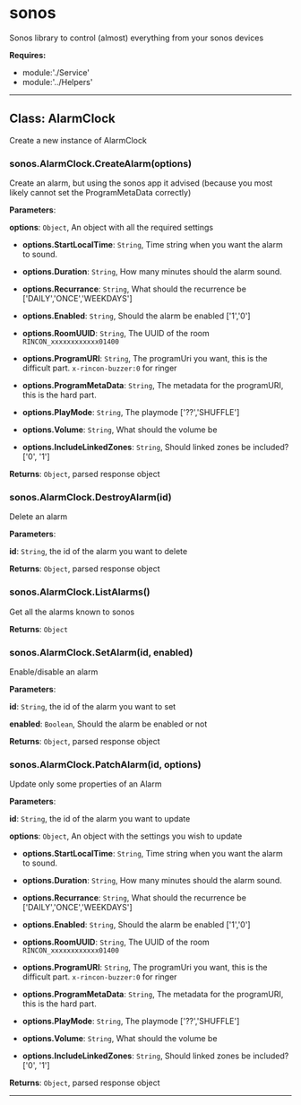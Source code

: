 # sonos

Sonos library to control (almost) everything from your sonos devices

**Requires:**

+ module:'./Service'
+ module:'../Helpers'

* * *

## Class: AlarmClock

Create a new instance of AlarmClock

### sonos.AlarmClock.CreateAlarm(options)

Create an alarm, but using the sonos app it advised (because you most likely cannot set the ProgramMetaData correctly)

**Parameters**:

**options**: `Object`, An object with all the required settings

+ **options.StartLocalTime**: `String`, Time string when you want the alarm to sound.

+ **options.Duration**: `String`, How many minutes should the alarm sound.

+ **options.Recurrance**: `String`, What should the recurrence be ['DAILY','ONCE','WEEKDAYS']

+ **options.Enabled**: `String`, Should the alarm be enabled ['1','0']

+ **options.RoomUUID**: `String`, The UUID of the room `RINCON_xxxxxxxxxxxx01400`

+ **options.ProgramURI**: `String`, The programUri you want, this is the difficult part. `x-rincon-buzzer:0` for ringer

+ **options.ProgramMetaData**: `String`, The metadata for the programURI, this is the hard part.

+ **options.PlayMode**: `String`, The playmode ['??','SHUFFLE']

+ **options.Volume**: `String`, What should the volume be

+ **options.IncludeLinkedZones**: `String`, Should linked zones be included? ['0', '1']

**Returns**: `Object`, parsed response object

### sonos.AlarmClock.DestroyAlarm(id)

Delete an alarm

**Parameters**:

**id**: `String`, the id of the alarm you want to delete

**Returns**: `Object`, parsed response object

### sonos.AlarmClock.ListAlarms()

Get all the alarms known to sonos

**Returns**: `Object`

### sonos.AlarmClock.SetAlarm(id, enabled)

Enable/disable an alarm

**Parameters**:

**id**: `String`, the id of the alarm you want to set

**enabled**: `Boolean`, Should the alarm be enabled or not

**Returns**: `Object`, parsed response object

### sonos.AlarmClock.PatchAlarm(id, options)

Update only some properties of an Alarm

**Parameters**:

**id**: `String`, the id of the alarm you want to update

**options**: `Object`, An object with the settings you wish to update

+ **options.StartLocalTime**: `String`, Time string when you want the alarm to sound.

+ **options.Duration**: `String`, How many minutes should the alarm sound.

+ **options.Recurrance**: `String`, What should the recurrence be ['DAILY','ONCE','WEEKDAYS']

+ **options.Enabled**: `String`, Should the alarm be enabled ['1','0']

+ **options.RoomUUID**: `String`, The UUID of the room `RINCON_xxxxxxxxxxxx01400`

+ **options.ProgramURI**: `String`, The programUri you want, this is the difficult part. `x-rincon-buzzer:0` for ringer

+ **options.ProgramMetaData**: `String`, The metadata for the programURI, this is the hard part.

+ **options.PlayMode**: `String`, The playmode ['??','SHUFFLE']

+ **options.Volume**: `String`, What should the volume be

+ **options.IncludeLinkedZones**: `String`, Should linked zones be included? ['0', '1']

**Returns**: `Object`, parsed response object

* * *
